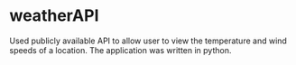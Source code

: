 # weatherAPI
Used publicly available API to allow user to view the temperature and wind speeds of a location.
The application was written in python.
